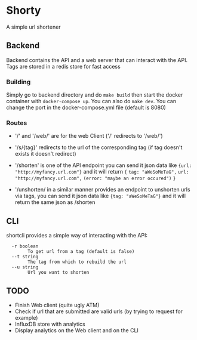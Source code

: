 # Shorty

A simple url shortener

## Backend

Backend contains the API and a web server that can interact with the API.
Tags are stored in a redis store for fast access

### Building

Simply go to backend directory and do `make build` then start the docker container with `docker-compose up`.
You can also do `make dev`.
You can change the port in the docker-compose.yml file (default is 8080)

### Routes

- '/' and '/web/' are for the web Client ('/' redirects to '/web/')
- '/s/{tag}' redirects to the url of the corresponding tag (if tag doesn't exists it doesn't redirect)

- '/shorten' is one of the API endpoint you can send it json data like `{url: "http://myfancy.url.com"}` and it will return `{`
    `tag: "aWeSoMeTaG",`
    `url: "http://myfancy.url.com",`
    `(error: "maybe an error occured")`
    `}`

- '/unshorten/ in a similar manner provides an endpoint to unshorten urls via tags, you can send it json data like `{tag: "aWeSoMeTaG"}` and it will return the same json as /shorten


## CLI

shortcli provides a simple way of interacting with the API:
```
  -r boolean
        To get url from a tag (default is false)
  --t string
        The tag from which to rebuild the url
  --u string
        Url you want to shorten
```


## TODO

- Finish Web client (quite ugly ATM)
- Check if url that are submitted are valid urls (by trying to request for example)
- InfluxDB store with analytics
- Display analytics on the Web client and on the CLI